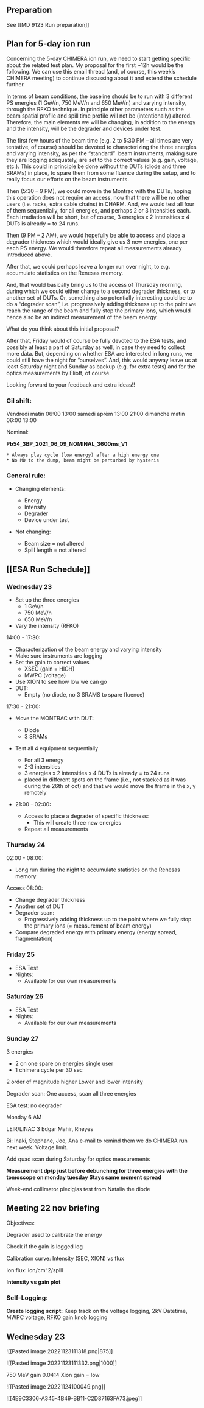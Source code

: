 ## Preparation

See [[MD 9123 Run preparation]]


## Plan for 5-day ion run

Concerning the 5-day CHIMERA ion run, we need to start getting specific about the related test plan. My proposal for the first ~12h would be the following. We can use this email thread (and, of course, this week’s CHIMERA meeting) to continue discussing about it and extend the schedule further.

In terms of beam conditions, the baseline should be to run with 3 different PS energies (1 GeV/n, 750 MeV/n and 650 MeV/n) and varying intensity, through the RFKO technique. In principle other parameters such as the beam spatial profile and spill time profile will not be (intentionally) altered. Therefore, the main elements we will be changing, in addition to the energy and the intensity, will be the degrader and devices under test.

The first few hours of the beam time (e.g. 2 to 5:30 PM – all times are very tentative, of course) should be devoted to characterizing the three energies and varying intensity, as per the “standard”  beam instruments, making sure they are logging adequately, are set to the correct values (e.g. gain, voltage, etc.). This could in principle be done without the DUTs (diode and three SRAMs) in place, to spare them from some fluence during the setup, and to really focus our efforts on the beam instruments.

Then (5:30 – 9 PM), we could move in the Montrac with the DUTs, hoping this operation does not require an access, now that there will be no other users (i.e. racks, extra cable chains) in CHARM. And, we would test all four of them sequentially, for all energies, and perhaps 2 or 3 intensities each. Each irradiation will be short, but of course, 3 energies x 2 intensities x 4 DUTs is already = to 24 runs.

Then (9 PM – 2 AM), we would hopefully be able to access and place a degrader thickness which would ideally give us 3 new energies, one per each PS energy. We would therefore repeat all measurements already introduced above.

After that, we could perhaps leave a longer run over night, to e.g. accumulate statistics on the Renesas memory.

And, that would basically bring us to the access of Thursday morning, during which we could either change to a second degrader thickness, or to another set of DUTs. Or, something also potentially interesting could be to do a “degrader scan”, i.e. progressively adding thickness up to the point we reach the range of the beam and fully stop the primary ions, which would hence also be an indirect measurement of the beam energy.  

What do you think about this initial proposal?

After that, Friday would of course be fully devoted to the ESA tests, and possibly at least a part of Saturday as well, in case they need to collect more data. But, depending on whether ESA are interested in long runs, we could still have the night for “ourselves”. And, this would anyway leave us at least Saturday night and Sunday as backup (e.g. for extra tests) and for the optics measurements by Eliott, of course.

Looking forward to your feedback and extra ideas!!

### Gil shift:

Vendredi matin 06:00 13:00
samedi aprèm 13:00 21:00
dimanche matin 06:00 13:00

Nominal:

**Pb54_3BP_2021_06_09_NOMINAL_3600ms_V1**

```ad-warning
* Always play cycle (low energy) after a high energy one
* No MD to the dump, beam might be perturbed by hysteris
```

### General rule:

* Changing elements:
	* Energy
	* Intensity
	* Degrader
	* Device under test

* Not changing:
	* Beam size = not altered
	* Spill length = not altered

## [[ESA Run Schedule]]

### Wednesday 23

* Set up the three energies
	* 1 GeV/n
	* 750 MeV/n
	* 650 MeV/n
* Vary the intensity (RFKO)

14:00 - 17:30:
* Characterization of the beam energy and varying intensity
* Make sure instruments are logging
* Set the gain to correct values
	* XSEC (gain = HIGH)
	* MWPC (voltage)
* Use XION to see how low we can go
* DUT:
	* Empty (no diode, no 3 SRAMS to spare fluence)

17:30 - 21:00:
* Move the MONTRAC with DUT:
	* Diode
	* 3 SRAMs
* Test all 4 equipment sequentially
	* For all 3 energy
	* 2-3 intensities
	* 3 energies x 2 intensities x 4 DUTs is already = to 24 runs
	* placed in different spots on the frame (i.e., not stacked as it was during the 26th of oct) and that we would move the frame in the x, y remotely

* 21:00 - 02:00:
	* Access to place a degrader of specific thickness:
		* This will create three new energies
	* Repeat all measurements


### Thursday 24

02:00 - 08:00:
* Long run during the night to accumulate statistics on the Renesas memory

Access
08:00:
* Change degrader thickness
* Another set of DUT
* Degrader scan:
	* Progressively adding thickness up to the point where we fully stop the primary ions (= measurement of beam energy)
* Compare degraded energy with primary energy (energy spread, fragmentation)

### Friday 25

* ESA Test
* Nights:
  * Available for our own measurements

### Saturday 26

* ESA Test
* Nights:
  * Available for our own measurements

### Sunday 27



3 energies

* 2 on one spare on energies single user
* 1 chimera cycle per 30 sec

2 order of magnitude higher Lower and lower intensity

Degrader scan:
One access, scan all three energies

ESA test: no degrader

Monday 6 AM

LEIR/LINAC 3 Edgar Mahir, Rheyes

Bi: Inaki, Stephane, Joe, Ana e-mail to remind them we do CHIMERA run next week. Voltage limit.

Add quad scan during Saturday for optics measurements

**Measurement dp/p just before debunching for three energies with the tomoscope on monday tuesday
Stays same moment spread**

Week-end collimator plexiglas test from Natalia the diode


## Meeting 22 nov briefing

Objectives:

Degrader used to calibrate the energy

Check if the gain is logged log

Calibration curve:
Intensity (SEC, XION) vs flux

Ion flux: ion/cm^2/spill

**Intensity vs gain plot**

### Self-Logging:
**Create logging script:**
Keep track on the voltage logging, 2kV
Datetime, MWPC voltage, RFKO gain knob logging

## Wednesday 23

![[Pasted image 20221123111318.png|875]]

![[Pasted image 20221123111332.png|1000]]


750 MeV
gain 0.0414
Xion
gain = low

![[Pasted image 20221124100049.png]]

![[4E9C3306-A345-4B49-BB11-C2D87163FA73.jpeg]]
